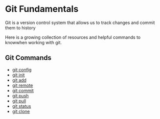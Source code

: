 # Git Fundamentals

Git is a version control system that allows us to track changes and commit them to history

Here is a growing collection of resources and helpful commands to knowwhen working with git.

## Git Commands
- [git config](./config.md)
- [git init](./init.md)
- [git add](./Add.md)
- [git remote](./Remote.md)
- [git commit](./Commit.md)
- [git push](./Push.md)
- [git pull](./Pull.md)
- [git status](./status.md)
- [git clone](./clone.md)